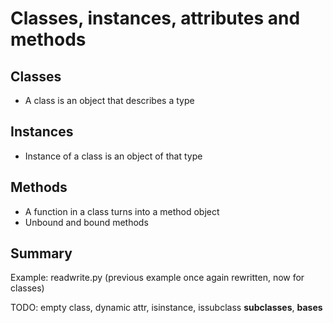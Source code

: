 # Classes, instances, attributes and methods

## Classes

  * A class is an object that describes a type

## Instances

  * Instance of a class is an object of that type

## Methods

  * A function in a class turns into a method object
  * Unbound and bound methods

## Summary

Example: readwrite.py (previous example once again rewritten, now for classes)

TODO: empty class, dynamic attr, 
isinstance, issubclass
__subclasses__, __bases__

